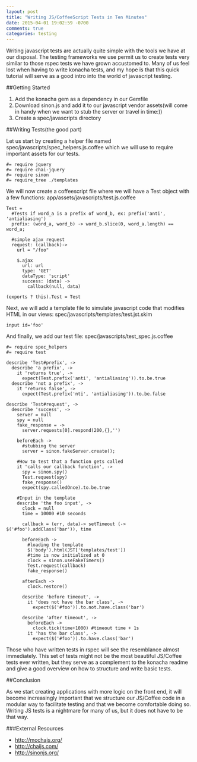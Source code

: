 ```yaml
---
layout: post
title: "Writing JS/CoffeeScript Tests in Ten Minutes"
date: 2015-04-01 19:02:59 -0700
comments: true
categories: testing
---
```

Writing javascript tests are actually quite simple with the tools we have at our disposal. The testing frameworks we use permit us to create tests very similar to those rspec tests we have grown accustomed to. Many of us feel lost when having to write konacha tests, and my hope is that this quick tutorial will serve as a good intro into the world of javascript testing.

##Getting Started

1. Add the konacha gem as a dependency in our Gemfile
2. Download sinon.js and add it to our javascript vendor assets(will come in handy when we want to stub the server or travel in time:))
3. Create a spec/javascripts directory

##Writing Tests(the good part)

Let us start by creating a helper file named spec/javascripts/spec_helpers.js.coffee which we will use to require important assets for our tests.
```
#= require jquery
#= require chai-jquery
#= require sinon
#= require_tree ./templates
```

We will now create a coffeescript file where we will have a Test object with a few functions: app/assets/javascripts/test.js.coffee
```
Test =
  #Tests if word_a is a prefix of word_b, ex: prefix('anti', 'antialiasing')
  prefix: (word_a, word_b) -> word_b.slice(0, word_a.length) == word_a;

  #simple ajax request
  request: (callback)->
    url = "/foo"

    $.ajax
      url: url
      type: 'GET'
      dataType: 'script'
      success: (data) ->
        callback(null, data)

(exports ? this).Test = Test
```

Next, we will add a template file to simulate javascript code that modifies HTML in our views: spec/javascripts/templates/test.jst.skim
```
input id='foo'

```


And finally, we add our test file: spec/javascripts/test_spec.js.coffee
```
#= require spec_helpers
#= require test

describe 'Test#prefix', ->
  describe 'a prefix', ->
    it 'returns true', ->
      expect(Test.prefix('anti', 'antialiasing')).to.be.true
  describe 'not a prefix', ->
    it 'returns false', ->
      expect(Test.prefix('nti', 'antialiasing')).to.be.false

describe 'Test#request', ->
  describe 'success', ->
    server = null
    spy = null
    fake_response = ->
      server.requests[0].respond(200,{},'')

    beforeEach ->
      #stubbing the server
      server = sinon.fakeServer.create();

    #How to test that a function gets called
    it 'calls our callback function', ->
      spy = sinon.spy()
      Test.request(spy)
      fake_response()
      expect(spy.calledOnce).to.be.true

    #Input in the template
    describe 'the foo input', ->
      clock = null
      time = 10000 #10 seconds

      callback = (err, data)-> setTimeout (-> $('#foo').addClass('bar')), time

      beforeEach ->
        #loading the template
        $('body').html(JST['templates/test'])
        #time is now initialized at 0
        clock = sinon.useFakeTimers()
        Test.request(callback)
        fake_response()

      afterEach ->
        clock.restore()

      describe 'before timeout', ->
        it 'does not have the bar class', ->
          expect($('#foo')).to.not.have.class('bar')

      describe 'after timeout', ->
        beforeEach ->
          clock.tick(time+1000) #timeout time + 1s
        it 'has the bar class', ->
          expect($('#foo')).to.have.class('bar')
```
Those who have written tests in rspec will see the resemblance almost immediately. This set of tests might not be the most beautiful JS/Coffee tests ever written, but they serve as a complement to the konacha readme and give a good overview on how to structure and write basic tests.

##Conclusion

As we start creating applications with more logic on the front end, it will become increasingly important that we structure our JS/Coffee code in a modular way to facilitate testing and that we become comfortable doing so. Writing JS tests is a nightmare for many of us, but it does not have to be that way.

###External Resources
- http://mochajs.org/
- http://chaijs.com/
- http://sinonjs.org/
